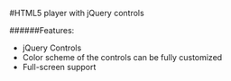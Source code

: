 #HTML5 player with jQuery controls

######Features:
* jQuery Controls
* Color scheme of the controls can be fully customized
* Full-screen support
